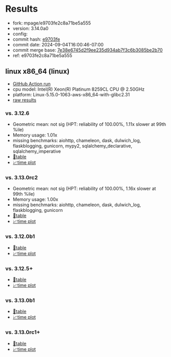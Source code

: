 # Results

- fork: mpage/e9703fe2c8a71be5a555
- version: 3.14.0a0
- config: 
- commit hash: [e9703fe](https://github.com/mpage/cpython/commit/e9703fe)
- commit date: 2024-09-04T16:00:46-07:00
- commit merge base: [7e38e6745d2f9ee235d934ab7f3c6b3085be2b70](https://github.com/python/cpython/commit/7e38e6745d2f9ee235d934ab7f3c6b3085be2b70)
- ref: e9703fe2c8a71be5a555

## linux x86_64 (linux)

- [GitHub Action run](https://github.com/facebookexperimental/free-threading-benchmarking/actions/runs/10713021152)
- cpu model: Intel(R) Xeon(R) Platinum 8259CL CPU @ 2.50GHz
- platform: Linux-5.15.0-1063-aws-x86_64-with-glibc2.31
- [raw results](bm-20240904-linux-x86_64-mpage-e9703fe2c8a71be5a555-3.14.0a0-e9703fe.json)

### vs. 3.12.6

- Geometric mean: not sig (HPT: reliability of 100.00%, 1.11x slower at 99th %ile)
- Memory usage: 1.01x
- missing benchmarks: aiohttp, chameleon, dask, dulwich_log, flaskblogging, gunicorn, mypy2, sqlalchemy_declarative, sqlalchemy_imperative
- [📄table](bm-20240904-linux-x86_64-mpage-e9703fe2c8a71be5a555-3.14.0a0-e9703fe-vs-3.12.6.md)
- [📈time plot](bm-20240904-linux-x86_64-mpage-e9703fe2c8a71be5a555-3.14.0a0-e9703fe-vs-3.12.6.svg)

### vs. 3.13.0rc2

- Geometric mean: not sig (HPT: reliability of 100.00%, 1.16x slower at 99th %ile)
- Memory usage: 1.00x
- missing benchmarks: aiohttp, chameleon, dask, dulwich_log, flaskblogging, gunicorn
- [📄table](bm-20240904-linux-x86_64-mpage-e9703fe2c8a71be5a555-3.14.0a0-e9703fe-vs-3.13.0rc2.md)
- [📈time plot](bm-20240904-linux-x86_64-mpage-e9703fe2c8a71be5a555-3.14.0a0-e9703fe-vs-3.13.0rc2.svg)

### vs. 3.12.0b1

- [📄table](bm-20240904-linux-x86_64-mpage-e9703fe2c8a71be5a555-3.14.0a0-e9703fe-vs-3.12.0b1.md)
- [📈time plot](bm-20240904-linux-x86_64-mpage-e9703fe2c8a71be5a555-3.14.0a0-e9703fe-vs-3.12.0b1.svg)

### vs. 3.12.5+

- [📄table](bm-20240904-linux-x86_64-mpage-e9703fe2c8a71be5a555-3.14.0a0-e9703fe-vs-3.12.5%2B.md)
- [📈time plot](bm-20240904-linux-x86_64-mpage-e9703fe2c8a71be5a555-3.14.0a0-e9703fe-vs-3.12.5%2B.svg)

### vs. 3.13.0b1

- [📄table](bm-20240904-linux-x86_64-mpage-e9703fe2c8a71be5a555-3.14.0a0-e9703fe-vs-3.13.0b1.md)
- [📈time plot](bm-20240904-linux-x86_64-mpage-e9703fe2c8a71be5a555-3.14.0a0-e9703fe-vs-3.13.0b1.svg)

### vs. 3.13.0rc1+

- [📄table](bm-20240904-linux-x86_64-mpage-e9703fe2c8a71be5a555-3.14.0a0-e9703fe-vs-3.13.0rc1%2B.md)
- [📈time plot](bm-20240904-linux-x86_64-mpage-e9703fe2c8a71be5a555-3.14.0a0-e9703fe-vs-3.13.0rc1%2B.svg)

